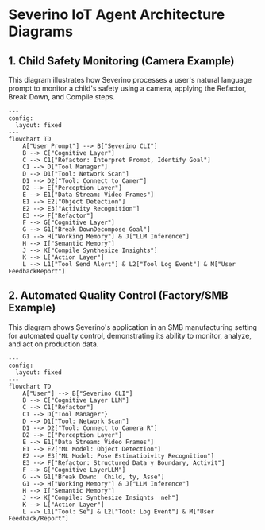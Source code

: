 # Severino IoT Agent Architecture Diagrams

## 1. Child Safety Monitoring (Camera Example)

This diagram illustrates how Severino processes a user's natural language prompt to monitor a child's safety using a camera, applying the Refactor, Break Down, and Compile steps.

```mermaid
---
config:
  layout: fixed
---
flowchart TD
    A["User Prompt"] --> B["Severino CLI"]
    B --> C["Cognitive Layer"]
    C --> C1["Refactor: Interpret Prompt, Identify Goal"]
    C1 --> D["Tool Manager"]
    D --> D1["Tool: Network Scan"]
    D1 --> D2["Tool: Connect to Camer"]
    D2 --> E["Perception Layer"]
    E --> E1["Data Stream: Video Frames"]
    E1 --> E2["Object Detection"]
    E2 --> E3["Activity Recognition"]
    E3 --> F["Refactor"]
    F --> G["Cognitive Layer"]
    G --> G1["Break DownDecompose Goal"]
    G1 --> H["Working Memory"] & J["LLM Inference"]
    H --> I["Semantic Memory"]
    J --> K["Compile Synthesize Insights"]
    K --> L["Action Layer"]
    L --> L1["Tool Send Alert"] & L2["Tool Log Event"] & M["User FeedbackReport"]

```

## 2. Automated Quality Control (Factory/SMB Example)

This diagram shows Severino's application in an SMB manufacturing setting for automated quality control, demonstrating its ability to monitor, analyze, and act on production data.

```mermaid
---
config:
  layout: fixed
---
flowchart TD
    A["User"] --> B["Severino CLI"]
    B --> C["Cognitive Layer LLM"]
    C --> C1["Refactor"]
    C1 --> D{"Tool Manager"}
    D --> D1["Tool: Network Scan"]
    D1 --> D2["Tool: Connect to Camera R"]
    D2 --> E["Perception Layer"]
    E --> E1["Data Stream: Video Frames"]
    E1 --> E2["ML Model: Object Detection"]
    E2 --> E3["ML Model: Pose Estimatioivity Recognition"]
    E3 --> F["Refactor: Structured Data y Boundary, Activit"]
    F --> G["Cognitive LayerLLM"]
    G --> G1["Break Down:  Child, ty, Asse"]
    G1 --> H["Working Memory"] & J["LLM Inference"]
    H --> I["Semantic Memory"]
    J --> K["Compile: Synthesize Insights  neh"]
    K --> L["Action Layer"]
    L --> L1["Tool: Se"] & L2["Tool: Log Event"] & M["User Feedback/Report"]

```
